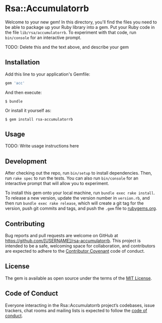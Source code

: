 # Rsa::Accumulatorrb

Welcome to your new gem! In this directory, you'll find the files you need to be able to package up your Ruby library into a gem. Put your Ruby code in the file `lib/rsa/accumulatorrb`. To experiment with that code, run `bin/console` for an interactive prompt.

TODO: Delete this and the text above, and describe your gem

## Installation

Add this line to your application's Gemfile:

```ruby
gem 'acc'
```

And then execute:

    $ bundle

Or install it yourself as:

    $ gem install rsa-accumulatorrb

## Usage

TODO: Write usage instructions here

## Development

After checking out the repo, run `bin/setup` to install dependencies. Then, run `rake spec` to run the tests. You can also run `bin/console` for an interactive prompt that will allow you to experiment.

To install this gem onto your local machine, run `bundle exec rake install`. To release a new version, update the version number in `version.rb`, and then run `bundle exec rake release`, which will create a git tag for the version, push git commits and tags, and push the `.gem` file to [rubygems.org](https://rubygems.org).

## Contributing

Bug reports and pull requests are welcome on GitHub at https://github.com/[USERNAME]/rsa-accumulatorrb. This project is intended to be a safe, welcoming space for collaboration, and contributors are expected to adhere to the [Contributor Covenant](http://contributor-covenant.org) code of conduct.

## License

The gem is available as open source under the terms of the [MIT License](https://opensource.org/licenses/MIT).

## Code of Conduct

Everyone interacting in the Rsa::Accumulatorrb project’s codebases, issue trackers, chat rooms and mailing lists is expected to follow the [code of conduct](https://github.com/[USERNAME]/rsa-accumulatorrb/blob/master/CODE_OF_CONDUCT.md).

